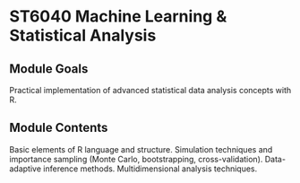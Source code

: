 # ST6040 Machine Learning & Statistical Analysis

## Module Goals
Practical implementation of advanced statistical data analysis concepts with R.

## Module Contents
Basic elements of R language and structure. Simulation techniques and importance sampling (Monte Carlo, bootstrapping, cross-validation). Data-adaptive inference methods. Multidimensional analysis techniques.
